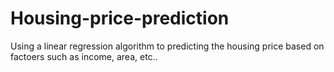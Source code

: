 # Housing-price-prediction
Using a linear regression algorithm to predicting the housing price based on factoers such as income, area, etc..
